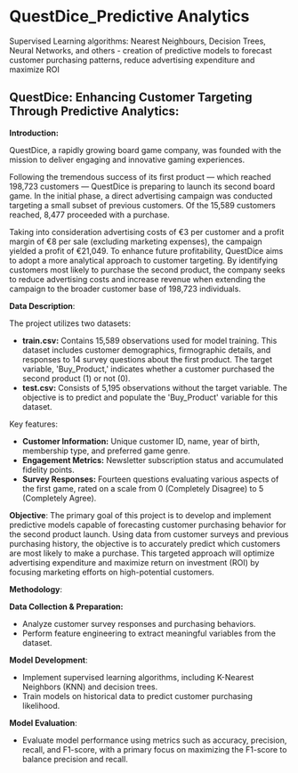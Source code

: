 # QuestDice_Predictive Analytics
Supervised Learning algorithms: Nearest Neighbours, Decision Trees, Neural Networks, and others - creation of predictive models to forecast customer purchasing patterns, reduce advertising expenditure and maximize ROI

## QuestDice: Enhancing Customer Targeting Through Predictive Analytics:
**Introduction:**

QuestDice, a rapidly growing board game company, was founded with the mission to deliver engaging and innovative gaming experiences. 

Following the tremendous success of its first product — which reached 198,723 customers — QuestDice is preparing to launch its second board game. In the initial phase, a direct advertising campaign was conducted targeting a small subset of previous customers. Of the 15,589 customers reached, 8,477 proceeded with a purchase.

Taking into consideration advertising costs of €3 per customer and a profit margin of €8 per sale (excluding marketing expenses), the campaign yielded a profit of €21,049. To enhance future profitability, QuestDice aims to adopt a more analytical approach to customer targeting. By identifying customers most likely to purchase the second product, the company seeks to reduce advertising costs and increase revenue when extending the campaign to the broader customer base of 198,723 individuals.

**Data Description**:

The project utilizes two datasets:
- **train.csv:** Contains 15,589 observations used for model training. This dataset includes customer demographics, firmographic details, and responses to 14 survey questions about the first product. The target variable, 'Buy_Product,' indicates whether a customer purchased the second product (1) or not (0).
- **test.csv:** Consists of 5,195 observations without the target variable. The objective is to predict and populate the 'Buy_Product' variable for this dataset.

Key features:
- **Customer Information:** Unique customer ID, name, year of birth, membership type, and preferred game genre.
- **Engagement Metrics:** Newsletter subscription status and accumulated fidelity points.
- **Survey Responses:** Fourteen questions evaluating various aspects of the first game, rated on a scale from 0 (Completely Disagree) to 5 (Completely Agree).

**Objective**:
The primary goal of this project is to develop and implement predictive models capable of forecasting customer purchasing behavior for the second product launch. Using data from customer surveys and previous purchasing history, the objective is to accurately predict which customers are most likely to make a purchase. This targeted approach will optimize advertising expenditure and maximize return on investment (ROI) by focusing marketing efforts on high-potential customers.

**Methodology**:

**Data Collection & Preparation:**
- Analyze customer survey responses and purchasing behaviors.
- Perform feature engineering to extract meaningful variables from the dataset.
  
**Model Development**:
- Implement supervised learning algorithms, including K-Nearest Neighbors (KNN) and decision trees.
- Train models on historical data to predict customer purchasing likelihood.
  
**Model Evaluation**:
- Evaluate model performance using metrics such as accuracy, precision, recall, and F1-score, with a primary focus on maximizing the F1-score to balance precision and recall.
